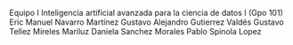 Equipo I
Inteligencia artificial avanzada para la ciencia de datos I (Gpo 101)
Eric Manuel Navarro Martínez
Gustavo Alejandro Gutierrez Valdés
Gustavo Tellez Mireles
Mariluz Daniela Sanchez Morales
Pablo Spinola Lopez
